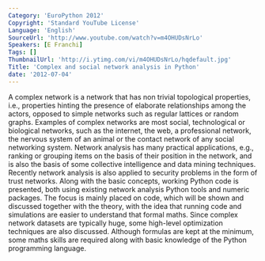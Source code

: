 ```yaml
---
Category: 'EuroPython 2012'
Copyright: 'Standard YouTube License'
Language: 'English'
SourceUrl: 'http://www.youtube.com/watch?v=m4OHUDsNrLo'
Speakers: [E Franchi]
Tags: []
ThumbnailUrl: 'http://i.ytimg.com/vi/m4OHUDsNrLo/hqdefault.jpg'
Title: 'Complex and social network analysis in Python'
date: '2012-07-04'
---
```

A complex network is a network that has non trivial topological properties,
i.e., properties hinting the presence of elaborate relationships among the
actors, opposed to simple networks such as regular lattices or random graphs.
Examples of complex networks are most social, technological or biological
networks, such as the internet, the web, a professional network, the nervous
system of an animal or the contact network of any social networking system.
Network analysis has many practical applications, e.g., ranking or grouping
items on the basis of their position in the network, and is also the basis of
some collective intelligence and data mining techniques. Recently network
analysis is also applied to security problems in the form of trust networks.
Along with the basic concepts, working Python code is presented, both using
existing network analysis Python tools and numeric packages. The focus is
mainly placed on code, which will be shown and discussed together with the
theory, with the idea that running code and simulations are easier to
understand that formal maths. Since complex network datasets are typically
huge, some high-level optimization techniques are also discussed. Although
formulas are kept at the minimum, some maths skills are required along with
basic knowledge of the Python programming language.
